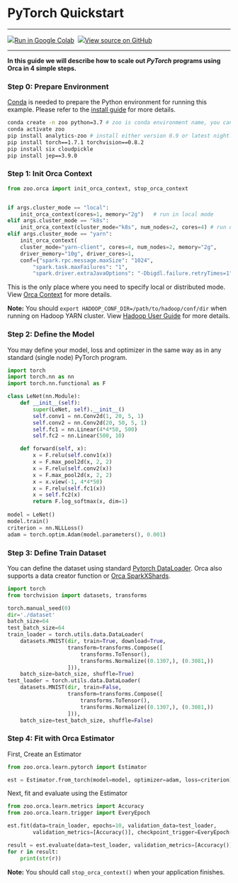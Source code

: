 # PyTorch Quickstart

---

<a target="_blank" href="https://colab.research.google.com/github/intel-analytics/analytics-zoo/blob/master/docs/docs/colab-notebook/orca/quickstart/pytorch_lenet_mnist.ipynb"><img src="https://www.tensorflow.org/images/colab_logo_32px.png" />Run in Google Colab</a>&nbsp; <a target="_blank" href="https://github.com/intel-analytics/analytics-zoo/blob/master/docs/docs/colab-notebook/orca/quickstart/pytorch_lenet_mnist.ipynb"><img src="https://www.tensorflow.org/images/GitHub-Mark-32px.png" />View source on GitHub</a>

---

**In this guide we will describe how to scale out _PyTorch_ programs using Orca in 4 simple steps.**

### **Step 0: Prepare Environment**

[Conda](https://docs.conda.io/projects/conda/en/latest/user-guide/install/) is needed to prepare the Python environment for running this example. Please refer to the [install guide](../../UserGuide/python.md) for more details.

```bash
conda create -n zoo python=3.7 # zoo is conda environment name, you can use any name you like.
conda activate zoo
pip install analytics-zoo # install either version 0.9 or latest nightly build
pip install torch==1.7.1 torchvision==0.8.2
pip install six cloudpickle
pip install jep==3.9.0
```

### **Step 1: Init Orca Context**
```python
from zoo.orca import init_orca_context, stop_orca_context


if args.cluster_mode == "local":
    init_orca_context(cores=1, memory="2g")   # run in local mode
elif args.cluster_mode == "k8s":
    init_orca_context(cluster_mode="k8s", num_nodes=2, cores=4) # run on K8s cluster
elif args.cluster_mode == "yarn":
    init_orca_context(
    cluster_mode="yarn-client", cores=4, num_nodes=2, memory="2g",
    driver_memory="10g", driver_cores=1,
    conf={"spark.rpc.message.maxSize": "1024",
        "spark.task.maxFailures": "1",
        "spark.driver.extraJavaOptions": "-Dbigdl.failure.retryTimes=1"})   # run on Hadoop YARN cluster
```

This is the only place where you need to specify local or distributed mode. View [Orca Context](./../Overview/orca-context.md) for more details.

**Note:** You should `export HADOOP_CONF_DIR=/path/to/hadoop/conf/dir` when running on Hadoop YARN cluster. View [Hadoop User Guide](./../../UserGuide/hadoop.md) for more details.

### **Step 2: Define the Model**

You may define your model, loss and optimizer in the same way as in any standard (single node) PyTorch program.

```python
import torch
import torch.nn as nn
import torch.nn.functional as F

class LeNet(nn.Module):
    def __init__(self):
        super(LeNet, self).__init__()
        self.conv1 = nn.Conv2d(1, 20, 5, 1)
        self.conv2 = nn.Conv2d(20, 50, 5, 1)
        self.fc1 = nn.Linear(4*4*50, 500)
        self.fc2 = nn.Linear(500, 10)

    def forward(self, x):
        x = F.relu(self.conv1(x))
        x = F.max_pool2d(x, 2, 2)
        x = F.relu(self.conv2(x))
        x = F.max_pool2d(x, 2, 2)
        x = x.view(-1, 4*4*50)
        x = F.relu(self.fc1(x))
        x = self.fc2(x)
        return F.log_softmax(x, dim=1)
        
model = LeNet()
model.train()
criterion = nn.NLLLoss()
adam = torch.optim.Adam(model.parameters(), 0.001)
```

### **Step 3: Define Train Dataset**

You can define the dataset using standard [Pytorch DataLoader](https://pytorch.org/docs/stable/data.html). Orca also supports a data creator function or [Orca SparkXShards](./data).

```python
import torch
from torchvision import datasets, transforms

torch.manual_seed(0)
dir='./dataset'
batch_size=64
test_batch_size=64
train_loader = torch.utils.data.DataLoader(
    datasets.MNIST(dir, train=True, download=True,
                   transform=transforms.Compose([
                       transforms.ToTensor(),
                       transforms.Normalize((0.1307,), (0.3081,))
                   ])),
    batch_size=batch_size, shuffle=True)
test_loader = torch.utils.data.DataLoader(
    datasets.MNIST(dir, train=False,
                   transform=transforms.Compose([
                       transforms.ToTensor(),
                       transforms.Normalize((0.1307,), (0.3081,))
                   ])),
    batch_size=test_batch_size, shuffle=False) 
```

### **Step 4: Fit with Orca Estimator**

First, Create an Estimator

```python
from zoo.orca.learn.pytorch import Estimator 

est = Estimator.from_torch(model=model, optimizer=adam, loss=criterion)
```

Next, fit and evaluate using the Estimator

```python
from zoo.orca.learn.metrics import Accuracy
from zoo.orca.learn.trigger import EveryEpoch 

est.fit(data=train_loader, epochs=10, validation_data=test_loader,
        validation_metrics=[Accuracy()], checkpoint_trigger=EveryEpoch())

result = est.evaluate(data=test_loader, validation_metrics=[Accuracy()])
for r in result:
    print(str(r))
```

**Note:** You should call `stop_orca_context()` when your application finishes.
